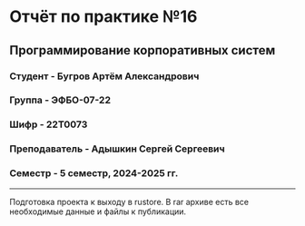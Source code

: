 # Отчёт по практике №16

## Программирование корпоративных систем

### Студент - **Бугров Артём Александрович**

### Группа - **ЭФБО-07-22**

### Шифр - **22Т0073**

### Преподаватель - **Адышкин Сергей Сергеевич**

### Семестр - 5 семестр, 2024-2025 гг.

---
Подготовка проекта к выходу в rustore. В rar архиве есть все необходимые данные и файлы к публикации.
